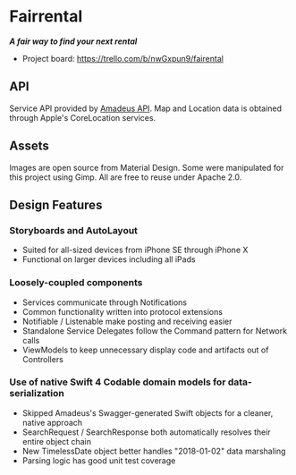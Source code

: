 # Fairrental
***A fair way to find your next rental***

* Project board: https://trello.com/b/nwGxpun9/fairental

## API

Service API provided by [Amadeus API](https://sandbox.amadeus.com/).  Map and Location data is obtained through Apple's CoreLocation services.

## Assets

Images are open source from Material Design.  Some were manipulated for this project using Gimp.  All are free to reuse under Apache 2.0.

## Design Features

### Storyboards and AutoLayout
  * Suited for all-sized devices from iPhone SE through iPhone X
  * Functional on larger devices including all iPads

### Loosely-coupled components
  * Services communicate through Notifications
  * Common functionality written into protocol extensions
  * Notifiable / Listenable make posting and receiving easier
  * Standalone Service Delegates follow the Command pattern for Network calls
  * ViewModels to keep unnecessary display code and artifacts out of Controllers

### Use of native Swift 4 Codable domain models for data-serialization
  * Skipped Amadeus's Swagger-generated Swift objects for a cleaner, native approach
  * SearchRequest / SearchResponse both automatically resolves their entire object chain
  * New TimelessDate object better handles "2018-01-02" data marshaling
  * Parsing logic has good unit test coverage
